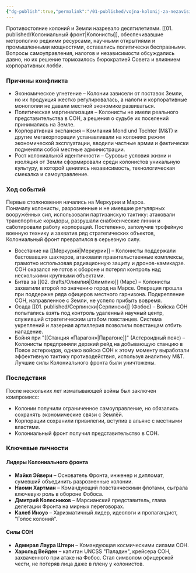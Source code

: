 ```yaml
---
{"dg-publish":true,"permalink":"/01-published/vojna-kolonij-za-nezavisimost/"}
---
```


Противостояние колоний и Земли назревало десятилетиями. [[01. published/Колониальный фронт\|Колонисты]], обеспечивавшие метрополию редкими ресурсами, научными открытиями и промышленными мощностями, оставались политически бесправными. Вопросы самоуправления, налогов и независимости обсуждались давно, но их решение тормозилось бюрократией Совета и влиянием корпоративных лобби.
### Причины конфликта

- Экономическое угнетение – Колонии зависели от поставок Земли, но их продукция жестко регулировалась, а налоги и корпоративные монополии не давали местной экономике развиваться.
- Политическая маргинализация – Колонисты не имели реального представительства в СОН, а решения о судьбе их поселений принимались на Земле.
- Корпоративная экспансия – Компания Mond und Tochter (M&T) и другие мегакорпорации устанавливали на колониях режим экономической эксплуатации, вводили частные армии и фактически подменяли собой местные администрации.
- Рост колониальной идентичности – Суровые условия жизни и изоляция от Земли сформировали среди колонистов уникальную культуру, в которой ценились независимость, технологическая смекалка и самоуправление.

### Ход событий

Первые столкновения начались на Меркурии и Марсе.  
Поначалу колонисты, разрозненные и не имевшие регулярных вооружённых сил, использовали партизанскую тактику: атаковали транспортные коридоры, разрушали снабженческие линии и саботировали работу корпораций. Постепенно, заполучив трофейную военную технику и захватив ряд стратегических объектов, Колониальный фронт превратился в серьезную силу.

- Восстание на [[Меркурий\|Меркурии]] – Колонисты поддержали бастовавших шахтеров, атаковали правительственные комплексы, грамотно использовав радиационную защиту и дронов-камикадзе. СОН оказался не готов к обороне и потерял контроль над несколькими крупными объектами.
- Битва за [[02. drafts/Олимпия\|Олимпию]] (Марс) – Колонисты захватили второй по значению город на Марсе. Операция прошла при поддержке ряда офицеров местного гарнизона. Подкрепление СОН, направленное с Земли, не успело прибыть вовремя.
- Осада [[01. published/Серпински\|Серпински]] (Фобос) – Войска СОН попытались взять под контроль удаленный научный центр, служивший стратегическим штабом повстанцев. Система укреплений и лазерная артиллерия позволили повстанцам отбить нападение.
- Бойня при "[[Станция «Парагон»\|Парагоне]]" (Астероидный пояс) – Колонисты предприняли дерзкий рейд на добывающую станцию в Поясе астероидов, однако войска СОН к этому моменту выработали эффективную тактику противодействия, используя аналитику M&T. Лучшие силы Колониального фронта были уничтожены.
### Последствия

После нескольких лет изматывающей войны был заключен компромисс:

- Колонии получили ограниченное самоуправление, но обязались сохранять экономические связи с Землёй.
- Корпорации сохранили привилегии, вступив в альянс с местными властями.
- Колониальный фронт получил представительство в СОН.

### Ключевые личности

#### Лидеры Колониального фронта

- **Майкл Эйвери** – Основатель Фронта, инженер и дипломат, сумевший объединить разрозненные колонии.
- **Наоми Хартман** – Командующий повстанческими флотами, сыграла ключевую роль в обороне Фобоса.
- **Дмитрий Колесников** – Марсианский представитель, глава делегации Фронта на мирных переговорах.
- **Калеб Иноуэ** – Харизматичный лидер, идеологи и пропагандист, "Голос колоний".

#### Силы СОН

- **Адмирал Лаура Штерн** – Командующая космическими силами СОН.
- **Харольд Вейден** – капитан UNCSS "Паладин", крейсера СОН, захваченного при атаке на Фобос. Стал символом офицерской чести, не потеряв лица даже в плену у колонистов.